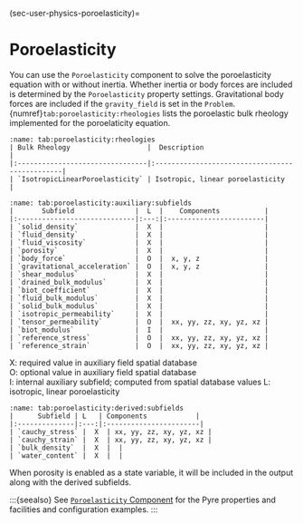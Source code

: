 (sec-user-physics-poroelasticity)=
# Poroelasticity

You can use the `Poroelasticity` component to solve the poroelasticity equation with or without inertia.
Whether inertia or body forces are included is determined by the `Poroelasticity` property settings.
Gravitational body forces are included if the `gravity_field` is set in the `Problem`.
{numref}`tab:poroelasticity:rheologies` lists the poroelastic bulk rheology implemented for the poroelaticity equation.

```{table} Elasticity bulk rheologies.
:name: tab:poroelasticity:rheologies
| Bulk Rheology                   |  Description                                   |
|:--------------------------------|:-----------------------------------------------|
| `IsotropicLinearPoroelasticity` | Isotropic, linear poroelasticity               |
```

```{table} Properties defining elasticity bulk rheologies.
:name: tab:poroelasticity:auxiliary:subfields
|       Subfield               |  L  |    Components           |
|:-----------------------------|:---:|:------------------------|
| `solid_density`              |  X  |                         |
| `fluid_density`              |  X  |                         |
| `fluid_viscosity`            |  X  |                         |
| `porosity`                   |  X  |                         |
| `body_force`                 |  O  |  x, y, z                |
| `gravitational_acceleration` |  O  |  x, y, z                |
| `shear_modulus`              |  X  |                         |
| `drained_bulk_modulus`       |  X  |                         |
| `biot_coefficient`           |  X  |                         |
| `fluid_bulk_modulus`         |  X  |                         |
| `solid_bulk_modulus`         |  X  |                         |
| `isotropic_permeability`     |  X  |                         |
| `tensor_permeability`        |  O  |  xx, yy, zz, xy, yz, xz |
| `biot_modulus`               |  I  |                         |
| `reference_stress`           |  O  |  xx, yy, zz, xy, yz, xz |
| `reference_strain`           |  O  |  xx, yy, zz, xy, yz, xz |
```

X: required value in auxiliary field spatial database  
O: optional value in auxiliary field spatial database  
I: internal auxiliary subfield; computed from spatial database values
L: isotropic, linear poroelasticity  

```{table} Derived subfields that are available for output for poroelasticity bulk rheologies.
:name: tab:poroelasticity:derived:subfields
|      Subfield | L   | Components            |
|:--------------|:---:|:-----------------------|
| `cauchy_stress` |  X  | xx, yy, zz, xy, yz, xz |
| `cauchy_strain` |  X  | xx, yy, zz, xy, yz, xz |
| `bulk_density`  |  X  |  |
| `water_content` |  X  |  |
```

When porosity is enabled as a state variable, it will be included in the output along with the derived subfields.

:::{seealso}
See [`Poroelasticity` Component](../../components/materials/Poroelasticity.md) for the Pyre properties and facilities and configuration examples.
:::
